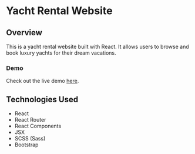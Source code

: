 # Yacht Rental Website

## Overview

This is a yacht rental website built with React. It allows users to browse and book luxury yachts for their dream vacations.

### Demo

Check out the live demo [here](#https://sardorbek1122.github.io/Yatches-Rent/).

## Technologies Used

- React
- React Router
- React Components
- JSX
- SCSS (Sass)
- Bootstrap
